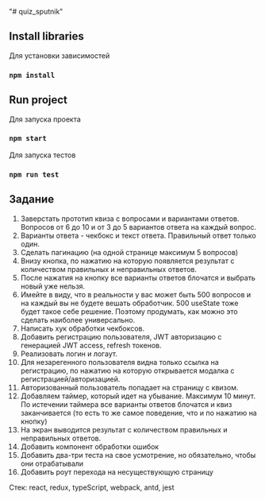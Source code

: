 "# quiz_sputnik"

## Install libraries

Для установки зависимостей

### `npm install`

## Run project

Для запуска проекта

### `npm start`

Для запуска тестов

### `npm run test`

## Задание
1. Заверстать прототип квиза с вопросами и вариантами ответов. Вопросов от 6 до 10 и от 3 до 5 вариантов ответа на каждый вопрос.
2. Варианты ответа - чекбокс и текст ответа. Правильный ответ только один. 
3. Сделать пагинацию (на одной странице максимум 5 вопросов)
4. Внизу кнопка, по нажатию на которую появляется результат с количеством правильных и неправильных ответов. 
5. После нажатия на кнопку все варианты ответов блочатся и выбрать новый уже нельзя. 
6. Имейте в виду, что в реальности у вас может быть 500 вопросов и на каждый вы не будете вешать обработчик. 500 useState тоже будет такое себе решение. Поэтому продумать, как можно это сделать наиболее универсально.
7. Написать хук обработки чекбоксов.
8. Добавить регистрацию пользователя, JWT авторизацию с генерацией JWT access, refresh токенов.
9. Реализовать логин и логаут.
10. Для незарегенного пользователя видна только ссылка на регистрацию, по нажатию на которую открывается модалка с регистрацией/авторизацией. 
11. Авторизованный пользователь попадает на страницу с квизом. 
12. Добавляем таймер, который идет на убывание. Максимум 10 минут. По истечении таймера все варианты ответов блочатся и квиз заканчивается (то есть то же самое поведение, что и по нажатию на кнопку)
13. На экран выводится результат с количеством правильных и неправильных ответов. 
14. Добавить компонент обработки ошибок
15. Добавить два-три теста на свое усмотрение, но обязательно, чтобы они отрабатывали
16. Добавить роут перехода на несуществующую страницу

Стек: react, redux, typeScript, webpack, antd, jest
